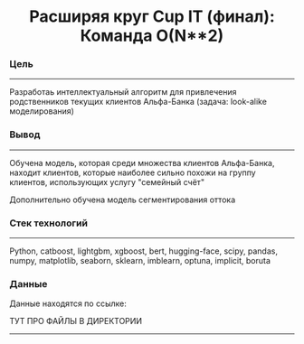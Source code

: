 <h1 align="center"> Расширяя круг Cup IT (финал): Команда O(N**2)</h1>

### Цель 

---

Разработаь интеллектуальный алгоритм для привлечения родственников текущих клиентов Альфа-Банка (задача: look-alike моделирования)

### Вывод

---

Обучена модель, которая среди множества клиентов Альфа-Банка, находит клиентов, которые наиболее сильно похожи на группу клиентов, использующих услугу "семейный счёт"

Дополнительно обучена модель сегментирования оттока

### Стек технологий

---

Python, catboost, lightgbm, xgboost, bert, hugging-face, scipy, pandas, numpy, matplotlib, seaborn, sklearn, imblearn, optuna, implicit, boruta



### Данные

Данные находятся по ссылке: 

ТУТ ПРО ФАЙЛЫ В ДИРЕКТОРИИ

---
